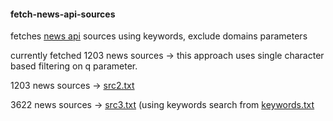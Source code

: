 #### fetch-news-api-sources

fetches [news api](https://newsapi.org/docs/endpoints/sources) sources using  keywords, exclude domains parameters

currently fetched 1203 news sources -> this approach uses single character based filtering on q parameter.

1203 news sources -> [src2.txt](https://github.com/Spectre-ak/fetch-news-api-sources/blob/main/src2.txt)

3622 news sources -> [src3.txt](https://github.com/Spectre-ak/fetch-news-api-sources/blob/main/src3.txt)  (using keywords search from [keywords.txt](https://github.com/Spectre-ak/fetch-news-api-sources/blob/main/keywords.txt)

